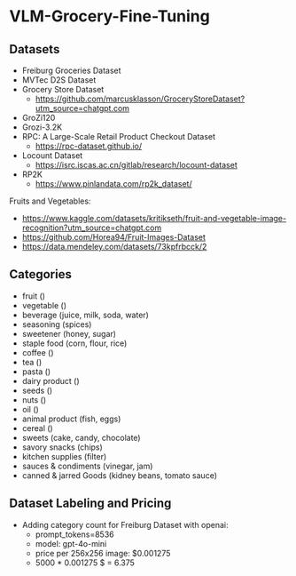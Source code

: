 # VLM-Grocery-Fine-Tuning

## Datasets
- Freiburg Groceries Dataset
- MVTec D2S Dataset
- Grocery Store Dataset
    - https://github.com/marcusklasson/GroceryStoreDataset?utm_source=chatgpt.com
- GroZi120
- Grozi-3.2K
- RPC: A Large-Scale Retail Product Checkout Dataset
    - https://rpc-dataset.github.io/
- Locount Dataset
    - https://isrc.iscas.ac.cn/gitlab/research/locount-dataset
- RP2K
    - https://www.pinlandata.com/rp2k_dataset/

Fruits and Vegetables:
- https://www.kaggle.com/datasets/kritikseth/fruit-and-vegetable-image-recognition?utm_source=chatgpt.com
- https://github.com/Horea94/Fruit-Images-Dataset
- https://data.mendeley.com/datasets/73kpfrbcck/2


## Categories

  - fruit ()
  - vegetable ()
  - beverage (juice, milk, soda, water)
  - seasoning (spices)
  - sweetener (honey, sugar)
  - staple food (corn, flour, rice)
  - coffee ()
  - tea ()
  - pasta ()
  - dairy product ()
  - seeds ()
  - nuts ()
  - oil ()
  - animal product (fish, eggs)
  - cereal ()
  - sweets (cake, candy, chocolate)
  - savory snacks (chips)
  - kitchen supplies (filter)
  - sauces & condiments (vinegar, jam)
  - canned & jarred Goods (kidney beans, tomato sauce)

## Dataset Labeling and Pricing

- Adding category count for Freiburg Dataset with openai: 
    - prompt_tokens=8536
    - model: gpt-4o-mini
    - price per 256x256 image: $0.001275
    - 5000 * 0.001275 $ = 6.375